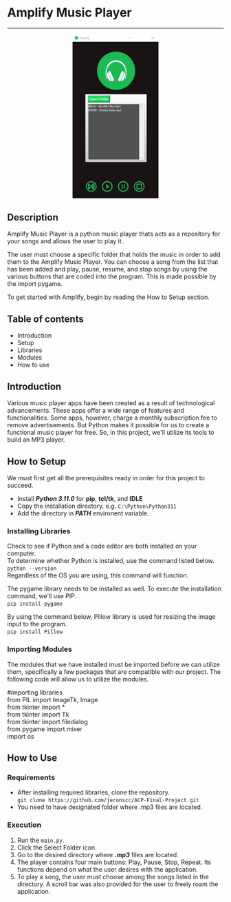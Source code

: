  # Amplify Music Player
 -------------
 
<p align="center">
 <img width="200" src="images/Output.jpg" alt="Material Bread logo">
</p>

## Description
Amplify Music Player is a python music player thats acts as a 
repository for your songs and allows the user to play it . 

The user must choose a specific folder that holds the music in order to add them to the Amplify Music Player.
You can choose a song from the list that has been added and play, pause, resume, and stop songs by using the 
various buttons that are coded into the program. This is made possible by the import pygame.

To get started with Amplify, begin by reading the How to Setup section.

## Table of contents
* Introduction
* Setup
* Libraries
* Modules
* How to use


## Introduction

Various music player apps have been created as a result of technological advancements. 
These apps offer a wide range of features and functionalities. 
Some apps, however, charge a monthly subscription fee to remove advertisements.
But Python makes it possible for us to create a functional music player for free.
So, in this project, we'll utilize its tools to build an MP3 player.

## How to Setup

We must first get all the prerequisites ready in order for this project to succeed.

  * Install ***Python 3.11.0*** for **pip**,  **tcl/tk**, and **IDLE** <br />
  * Copy the installation directory. e.g. `C:\Python\Python311` <br />
  * Add the directory in ***PATH*** environent variable. <br />

### Installing Libraries

Check to see if Python and a code editor are both installed on your computer. <br />
To determine whether Python is installed, use the command listed below.  <br />
`python --version` <br />
Regardless of the OS you are using, this command will function.

The pygame library needs to be installed as well. To execute the installation command, we'll use PIP. <br />
`pip install pygame` <br />

By using the command below, Pillow library is used for resizing the image input to the program. <br />
`pip install Pillow` <br />

### Importing Modules 

The modules that we have installed must be imported before we can utilize them,
specifically a few packages that are compatible with our project.
The following code will allow us to utilize the modules. <br />

#importing libraries <br />
from PIL import ImageTk, Image <br />
from tkinter import * <br />
from tkinter import Tk <br />
from tkinter import filedialog <br />
from pygame import mixer <br />
import os <br />

## How to Use
### Requirements
 * After installing required libraries, clone the repository. <br />
`git clone https://github.com/jeronscc/ACP-Final-Project.git` <br />
 * You need to have designated folder where .mp3 files are located.
 
### Execution
1. Run the `main.py`.
2. Click the Select Folder icon.
3. Go to the desired directory where ***.mp3*** files are located.
4. The player contains four main buttons: Play, Pause, Stop, Repeat. Its functions depend on what the user desires with the application.
5. To play a song, the user must choose among the songs listed in the directory. A scroll bar was also provided for the user to freely roam the application.








  
